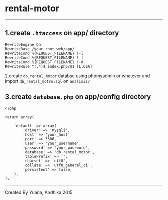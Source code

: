 # rental-motor
---------------------
1.create `.htaccess` on app/ directory
------------------------------------
```
RewriteEngine On
RewriteBase /your_root_web/app/
RewriteCond %{REQUEST_FILENAME} !-l
RewriteCond %{REQUEST_FILENAME} !-f
RewriteCond %{REQUEST_FILENAME} !-d
RewriteRule ^(.*)$ index.php/$1 [L,QSA]
```
2.create `db_rental_motor` databse using phpmyadmin or whatever and import `db_rental_motro.sql` on `analisis/`

3.create `database.php` on app/config directory
------------------------------------
```
<?php

return array(
    
    'default' => array(
        'driver' => 'mysqli',
        'host' => 'your_host',
        'port' => 3306,
        'user' => 'your_username',
        'password' => 'your_password',
        'database' => 'db_rental_motor',
        'tablePrefix' => '',
        'charset' => 'utf8',
        'collate' => 'utf8_general_ci',
        'persistent' => false,
    ),
);
```
-----------------------------------
Created By Yuana, Andhika 2015

